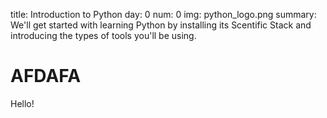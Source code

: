 title: Introduction to Python
day: 0
num: 0
img: python_logo.png
summary: We'll get started with learning Python by installing its Scentific Stack and introducing the types of tools you'll be using.

# AFDAFA
Hello!